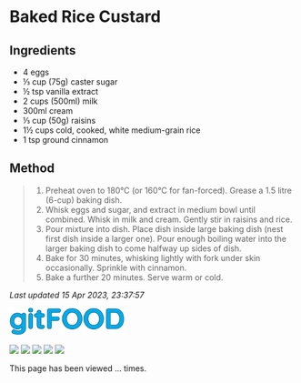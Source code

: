 # Baked Rice Custard

## Ingredients

- 4 eggs
- ⅓ cup (75g) caster sugar
- ½ tsp vanilla extract
- 2 cups (500ml) milk
- 300ml cream
- ⅓ cup (50g) raisins
- 1½ cups cold, cooked, white medium-grain rice
- 1 tsp ground cinnamon

## Method

> 1. Preheat oven to 180°C (or 160°C for fan-forced). Grease a 1.5 litre (6-cup) baking dish.
> 2. Whisk eggs and sugar, and extract in medium bowl until combined. Whisk in milk and cream. Gently stir in raisins and rice.
> 3. Pour mixture into dish. Place dish inside large baking dish (nest first dish inside a larger one). Pour enough boiling water into the larger baking dish to come halfway up sides of dish. 
> 4. Bake for 30 minutes, whisking lightly with fork under skin occasionally. Sprinkle with cinnamon.
> 5. Bake a further 20 minutes. Serve warm or cold.

*Last updated 15 Apr 2023, 23:37:57*


<img src="../images/logo_sm.png" width="40%" />

<img src="https://img.shields.io/badge/baked-blue.svg" /> <img src="https://img.shields.io/badge/dairy-blue.svg" /> <img src="https://img.shields.io/badge/dessert-blue.svg" /> <img src="https://img.shields.io/badge/rice-blue.svg" /> <img src="https://img.shields.io/badge/vegetarian-blue.svg" /> 

<p>This page has been viewed <span id="counter">...</span> times.</p>

<script src="../assets/js/pageviews.js"></script>